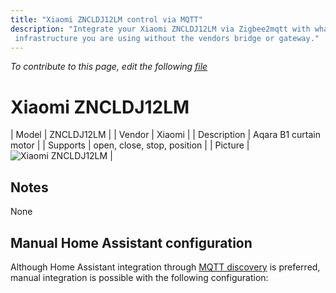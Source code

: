 ```yaml
---
title: "Xiaomi ZNCLDJ12LM control via MQTT"
description: "Integrate your Xiaomi ZNCLDJ12LM via Zigbee2mqtt with whatever smart home
 infrastructure you are using without the vendors bridge or gateway."
---
```


*To contribute to this page, edit the following
[file](https://github.com/Koenkk/zigbee2mqtt.io/blob/master/docs/devices/ZNCLDJ12LM.md)*

# Xiaomi ZNCLDJ12LM

| Model | ZNCLDJ12LM  |
| Vendor  | Xiaomi  |
| Description | Aqara B1 curtain motor  |
| Supports | open, close, stop, position |
| Picture | ![Xiaomi ZNCLDJ12LM](./assets/devices/ZNCLDJ12LM.jpg) |

## Notes

None

## Manual Home Assistant configuration
Although Home Assistant integration through [MQTT discovery](../integration/home_assistant) is preferred,
manual integration is possible with the following configuration:
